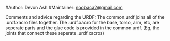 #Author: Devon Ash
#Maintainer: noobaca2@gmail.com

Comments and advice regarding the URDF:
The common.urdf joins all of the .urdf.xacro files together.
The .urdf.xacro for the base, torso, arm, etc, are seperate parts
and the glue code is provided in the common.urdf. (Eg, the joints that connect these seperate .urdf.xacros)

